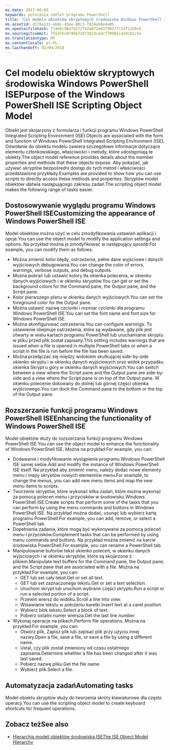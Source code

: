 ```yaml
---
ms.date: 2017-06-05
keywords: polecenia cmdlet programu PowerShell
title: "Cel modelu obiektów skryptowych środowiska Windows PowerShell ISE"
ms.assetid: d176a131-ab0c-43ee-80c1-f824ab8e4a05
ms.openlocfilehash: 714e8c90d74272f42e872e63799377c1471359c0
ms.sourcegitcommit: 755d7bc0740573d73613cedcf79981ca3dc81c5e
ms.translationtype: MT
ms.contentlocale: pl-PL
ms.lasthandoff: 02/09/2018
---
```

# <a name="purpose-of-the-windows-powershell-ise-scripting-object-model"></a><span data-ttu-id="efdad-103">Cel modelu obiektów skryptowych środowiska Windows PowerShell ISE</span><span class="sxs-lookup"><span data-stu-id="efdad-103">Purpose of the Windows PowerShell ISE Scripting Object Model</span></span>

<span data-ttu-id="efdad-104">Obiekt jest skojarzony z formularza i funkcji programu Windows PowerShell Integrated Scripting Environment (ISE).</span><span class="sxs-lookup"><span data-stu-id="efdad-104">Objects are associated with the form and function of Windows PowerShell Integrated Scripting Environment (ISE).</span></span> <span data-ttu-id="efdad-105">Odwołanie do obiektu modelu zawiera szczegółowe informacje dotyczące elementu członkowskiego, właściwości i metody, które udostępniają te obiekty.</span><span class="sxs-lookup"><span data-stu-id="efdad-105">The object model reference provides details about the member properties and methods that these objects expose.</span></span> <span data-ttu-id="efdad-106">Aby pokazać, jak używać skryptów bezpośredni dostęp do tych metod i właściwości przedstawione przykłady.</span><span class="sxs-lookup"><span data-stu-id="efdad-106">Examples are provided to show how you can use scripts to directly access these methods and properties.</span></span> <span data-ttu-id="efdad-107">Skryptów model obiektów ułatwia następującego zakresu zadań.</span><span class="sxs-lookup"><span data-stu-id="efdad-107">The scripting object model makes the following range of tasks easier.</span></span>

## <a name="customizing-the-appearance-of-windows-powershell-ise"></a><span data-ttu-id="efdad-108">Dostosowywanie wyglądu programu Windows PowerShell ISE</span><span class="sxs-lookup"><span data-stu-id="efdad-108">Customizing the appearance of Windows PowerShell ISE</span></span>

<span data-ttu-id="efdad-109">Model obiektów można użyć w celu zmodyfikowania ustawień aplikacji i opcje.</span><span class="sxs-lookup"><span data-stu-id="efdad-109">You can use the object model to modify the application settings and options.</span></span> <span data-ttu-id="efdad-110">Na przykład można je zmodyfikować w następujący sposób:</span><span class="sxs-lookup"><span data-stu-id="efdad-110">For example, you can modify them as follows:</span></span>

- <span data-ttu-id="efdad-111">Można zmienić kolor błędy, ostrzeżenia, pełne dane wyjściowe i danych wyjściowych debugowania.</span><span class="sxs-lookup"><span data-stu-id="efdad-111">You can change the color of errors, warnings, verbose outputs, and debug outputs.</span></span>
- <span data-ttu-id="efdad-112">Można pobrać lub ustawić kolory tła okienka polecenia, w okienku danych wyjściowych i w okienku skryptów.</span><span class="sxs-lookup"><span data-stu-id="efdad-112">You can get or set the background colors for the Command pane, the Output pane, and the Script pane.</span></span>
- <span data-ttu-id="efdad-113">Kolor pierwszego planu w okienku danych wyjściowych.</span><span class="sxs-lookup"><span data-stu-id="efdad-113">You can set the foreground color for the Output pane.</span></span>
- <span data-ttu-id="efdad-114">Można ustawić nazwę czcionki i rozmiar czcionki dla programu Windows PowerShell ISE.</span><span class="sxs-lookup"><span data-stu-id="efdad-114">You can set the font name and font size for Windows PowerShell ISE.</span></span>
- <span data-ttu-id="efdad-115">Można skonfigurować ostrzeżenia.</span><span class="sxs-lookup"><span data-stu-id="efdad-115">You can configure warnings.</span></span> <span data-ttu-id="efdad-116">To ustawienie obejmuje ostrzeżenia, które są wydawane, gdy plik jest otwarty w wielu kartach programu PowerShell lub uruchamianie skryptu w pliku przed plik został zapisany.</span><span class="sxs-lookup"><span data-stu-id="efdad-116">This setting includes warnings that are issued when a file is opened in multiple PowerShell tabs or when a script in the file is run before the file has been saved.</span></span>
- <span data-ttu-id="efdad-117">Można przełączać się między widokiem skutkującej side-by-side okienko skryptu i w okienku danych wyjściowych oraz widok przypadku okienka Skrypt u góry w okienku danych wyjściowych.</span><span class="sxs-lookup"><span data-stu-id="efdad-117">You can switch between a view where the Script pane and the Output pane are side-by-side and a view where the Script pane is on top of the Output pane.</span></span> <span data-ttu-id="efdad-118">W okienku polecenie dokowany do dolnej lub górnej części okienka wyjściowego.</span><span class="sxs-lookup"><span data-stu-id="efdad-118">You can dock the Command pane to the bottom or the top of the Output pane.</span></span>

## <a name="enhancing-the-functionality-of-windows-powershell-ise"></a><span data-ttu-id="efdad-119">Rozszerzanie funkcji programu Windows PowerShell ISE</span><span class="sxs-lookup"><span data-stu-id="efdad-119">Enhancing the functionality of Windows PowerShell ISE</span></span>

<span data-ttu-id="efdad-120">Model obiektów służy do rozszerzania funkcji programu Windows PowerShell ISE.</span><span class="sxs-lookup"><span data-stu-id="efdad-120">You can use the object model to enhance the functionality of Windows PowerShell ISE.</span></span> <span data-ttu-id="efdad-121">Można na przykład:</span><span class="sxs-lookup"><span data-stu-id="efdad-121">For example, you can:</span></span>

- <span data-ttu-id="efdad-122">Dodawanie i modyfikowanie wystąpienie programu Windows PowerShell ISE samej siebie.</span><span class="sxs-lookup"><span data-stu-id="efdad-122">Add and modify the instance of Windows PowerShell ISE itself.</span></span> <span data-ttu-id="efdad-123">Na przykład aby zmienić menu, należy dodać nowe elementy menu i mapy skryptów nowych elementów menu.</span><span class="sxs-lookup"><span data-stu-id="efdad-123">For example, to change the menus, you can add new menu items and map the new menu items to scripts.</span></span>
- <span data-ttu-id="efdad-124">Tworzenie skryptów, które wykonać kilka zadań, które można wykonać za pomocą poleceń menu i przycisków w środowisku Windows PowerShell ISE.</span><span class="sxs-lookup"><span data-stu-id="efdad-124">Create scripts that perform some of the tasks that you can perform by using the menu commands and buttons in Windows PowerShell ISE.</span></span> <span data-ttu-id="efdad-125">Na przykład można dodać, usunąć lub wybierz kartę programu PowerShell.</span><span class="sxs-lookup"><span data-stu-id="efdad-125">For example, you can add, remove, or select a PowerShell tab.</span></span>
- <span data-ttu-id="efdad-126">Dopełnienia zadania, które mogą być wykonywane za pomocą poleceń menu i przycisków.</span><span class="sxs-lookup"><span data-stu-id="efdad-126">Complement tasks that can be performed by using menu commands and buttons.</span></span> <span data-ttu-id="efdad-127">Na przykład można zmienić na karcie środowiska PowerShell.</span><span class="sxs-lookup"><span data-stu-id="efdad-127">For example, you can rename a PowerShell tab.</span></span>
- <span data-ttu-id="efdad-128">Manipulowanie buforów tekst okienko poleceń, w okienku danych wyjściowych i w okienku skryptów, które są skojarzone z plikiem.</span><span class="sxs-lookup"><span data-stu-id="efdad-128">Manipulate text buffers for the Command pane, the Output pane, and the Script pane that are associated with a file.</span></span> <span data-ttu-id="efdad-129">Można na przykład:</span><span class="sxs-lookup"><span data-stu-id="efdad-129">For example, you can:</span></span>
  - <span data-ttu-id="efdad-130">GET lub set cały tekst.</span><span class="sxs-lookup"><span data-stu-id="efdad-130">Get or set all text.</span></span>
  - <span data-ttu-id="efdad-131">GET lub set zaznaczonego tekstu.</span><span class="sxs-lookup"><span data-stu-id="efdad-131">Get or set a text selection.</span></span>
  - <span data-ttu-id="efdad-132">Uruchom skrypt lub uruchom wybrane części skryptu.</span><span class="sxs-lookup"><span data-stu-id="efdad-132">Run a script or run a selected portion of a script.</span></span>
  - <span data-ttu-id="efdad-133">Przewiń wiersz do widoku.</span><span class="sxs-lookup"><span data-stu-id="efdad-133">Scroll a line into view.</span></span>
  - <span data-ttu-id="efdad-134">Wstawianie tekstu w położeniu karetki.</span><span class="sxs-lookup"><span data-stu-id="efdad-134">Insert text at a caret position.</span></span>
  - <span data-ttu-id="efdad-135">Wybierz blok tekstu.</span><span class="sxs-lookup"><span data-stu-id="efdad-135">Select a block of text.</span></span>
  - <span data-ttu-id="efdad-136">Pobierz ostatni numer wiersza.</span><span class="sxs-lookup"><span data-stu-id="efdad-136">Get the last line number.</span></span>
- <span data-ttu-id="efdad-137">Wykonaj operacje na plikach.</span><span class="sxs-lookup"><span data-stu-id="efdad-137">Perform file operations.</span></span> <span data-ttu-id="efdad-138">Można na przykład:</span><span class="sxs-lookup"><span data-stu-id="efdad-138">For example, you can:</span></span>
  - <span data-ttu-id="efdad-139">Otwórz plik, Zapisz plik lub zapisać plik przy użyciu innej nazwy.</span><span class="sxs-lookup"><span data-stu-id="efdad-139">Open a file, save a file, or save a file by using a different name.</span></span>
  - <span data-ttu-id="efdad-140">Ustal, czy plik został zmieniony od czasu ostatniego zapisania.</span><span class="sxs-lookup"><span data-stu-id="efdad-140">Determine whether a file has been changed after it was last saved.</span></span>
  - <span data-ttu-id="efdad-141">Pobierz nazwę pliku.</span><span class="sxs-lookup"><span data-stu-id="efdad-141">Get the file name.</span></span>
  - <span data-ttu-id="efdad-142">Wybierz plik.</span><span class="sxs-lookup"><span data-stu-id="efdad-142">Select a file.</span></span>

## <a name="automating-tasks"></a><span data-ttu-id="efdad-143">Automatyzacja zadań</span><span class="sxs-lookup"><span data-stu-id="efdad-143">Automating tasks</span></span>

<span data-ttu-id="efdad-144">Model obiektu skryptów służy do tworzenia skróty klawiaturowe dla często operacji.</span><span class="sxs-lookup"><span data-stu-id="efdad-144">You can use the scripting object model to create keyboard shortcuts for frequent operations.</span></span>

## <a name="see-also"></a><span data-ttu-id="efdad-145">Zobacz też</span><span class="sxs-lookup"><span data-stu-id="efdad-145">See also</span></span>
- [<span data-ttu-id="efdad-146">Hierarchia modeli obiektów środowiska ISE</span><span class="sxs-lookup"><span data-stu-id="efdad-146">The ISE Object Model Hierarchy</span></span>](The-ISE-Object-Model-Hierarchy.md)
